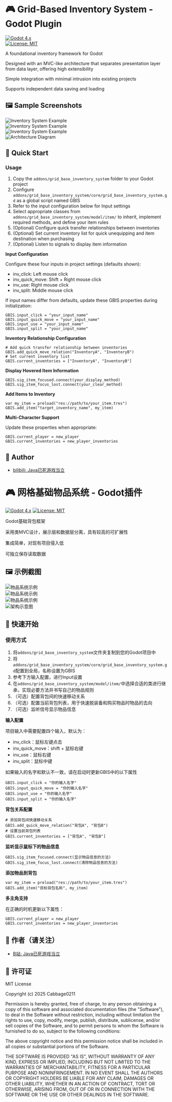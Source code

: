 # 🎮 Grid-Based Inventory System - Godot Plugin

[![Godot 4.x](https://img.shields.io/badge/Godot-4.x-%23478cbf)](https://godotengine.org)  
[![License: MIT](https://img.shields.io/badge/License-MIT-yellow.svg)](https://opensource.org/licenses/MIT)  

A foundational inventory framework for Godot  

Designed with an MVC-like architecture that separates presentation layer from data layer, offering high extensibility  

Simple integration with minimal intrusion into existing projects  

Supports independent data saving and loading  

## 🖼️ Sample Screenshots  

![Inventory System Example](GBIS_demos/assets/screenshots/Snipaste_2025-07-06_16-32-34.png)  
![Inventory System Example](GBIS_demos/assets/screenshots/Snipaste_2025-07-06_16-33-31.png)  
![Inventory System Example](GBIS_demos/assets/screenshots/Snipaste_2025-07-06_16-33-52.png)  
![Architecture Diagram](GBIS_demos/assets/screenshots/GBIS架构.drawio.png)  

## 🚀 Quick Start  

### Usage  

1. Copy the `addons/grid_base_inventory_system` folder to your Godot project  
2. Configure `addons/grid_base_inventory_system/core/grid_base_inventory_system.gd` as a global script named GBIS  
3. Refer to the input configuration below for Input settings  
4. Select appropriate classes from `addons/grid_base_inventory_system/model/item/` to inherit, implement required methods, and define your item rules  
5. (Optional) Configure quick transfer relationships between inventories  
6. (Optional) Set current inventory list for quick unequipping and item destination when purchasing  
7. (Optional) Listen to signals to display item information  

**Input Configuration**  

Configure these four inputs in project settings (defaults shown):  
* inv_click: Left mouse click  
* inv_quick_move: Shift + Right mouse click  
* inv_use: Right mouse click  
* inv_split: Middle mouse click  

If input names differ from defaults, update these GBIS properties during initialization:  

```gdscript
GBIS.input_click = "your_input_name"
GBIS.input_quick_move = "your_input_name"
GBIS.input_use = "your_input_name"
GBIS.input_split = "your_input_name"
```

**Inventory Relationship Configuration**

```gdscript
# Add quick transfer relationship between inventories
GBIS.add_quick_move_relation("InventoryA", "InventoryB")
# Set current inventory list
GBIS.current_inventories = ["InventoryA", "InventoryB"]
```

**Display Hovered Item Information**

```gdscript
GBIS.sig_item_focused.connect(your_display_method)
GBIS.sig_item_focus_lost.connect(your_clear_method)
```

**Add Items to Inventory**

```gdscript
var my_item = preload("res://path/to/your_item.tres")
GBIS.add_item("target_inventory_name", my_item)
```

**Multi-Character Support**

Update these properties when appropriate:
	
```gdscript
GBIS.current_player = new_player
GBIS.current_inventories = new_player_inventories
```

## 🙏 Author
- [bilibili: Java已死游戏当立](https://space.bilibili.com/3546831153793300)

# 🎮 网格基础物品系统 - Godot插件

[![Godot 4.x](https://img.shields.io/badge/Godot-4.x-%23478cbf)](https://godotengine.org)
[![License: MIT](https://img.shields.io/badge/License-MIT-yellow.svg)](https://opensource.org/licenses/MIT)

Godot基础背包框架

采用类MVC设计，展示层和数据层分离，具有较高的可扩展性

集成简单，对现有项目侵入低

可独立保存读取数据

## 🖼️ 示例截图

![物品系统示例](GBIS_demos/assets/screenshots/Snipaste_2025-07-06_16-32-34.png)  
![物品系统示例](GBIS_demos/assets/screenshots/Snipaste_2025-07-06_16-33-31.png)  
![物品系统示例](GBIS_demos/assets/screenshots/Snipaste_2025-07-06_16-33-52.png)  
![架构示意图](GBIS_demos/assets/screenshots/GBIS架构.drawio.png)  

## 🚀 快速开始

### 使用方式

1. 将`addons/grid_base_inventory_system`文件夹复制到您的Godot项目中
2. 将`addons/grid_base_inventory_system/core/grid_base_inventory_system.gd`配置到全局，名称设置为GBIS
3. 参考下方输入配置，进行Input设置
4. 在`addons/grid_base_inventory_system/model/item/`中选择合适的类进行继承，实现必要方法并书写自己的物品规则
5. （可选）配置背包间的快速移动关系
6. （可选）配置当前背包列表，用于快速脱装备和购买物品时物品的去向
7. （可选）监听信号显示物品信息

**输入配置**

项目输入中需要配置四个输入，默认为：
* inv_click：鼠标左键点击
* inv_quick_move：shift + 鼠标右键
* inv_use：鼠标右键
* inv_split：鼠标中键

如果输入的名字和默认不一致，请在启动时更新GBIS中的以下属性

```gdscript
GBIS.input_click = "你的输入名字"
GBIS.input_quick_move = "你的输入名字"
GBIS.input_use = "你的输入名字"
GBIS.input_split = "你的输入名字"
```
**背包关系配置**

```gdscript
# 添加背包间快速移动关系
GBIS.add_quick_move_relation("背包A", "背包B")
# 设置当前背包列表
GBIS.current_inventories = ["背包A", "背包B"]
```

**监听显示鼠标下的物品信息**

```gdscript
GBIS.sig_item_focused.connect(显示物品信息的方法)
GBIS.sig_item_focus_lost.connect(清除物品信息的方法)
```

**添加物品到背包**

```gdscript
var my_item = preload("res://path/to/your_item.tres")
GBIS.add_item("目标背包名称", my_item)
```

**多主角支持**

在正确的时机更新以下属性：

```gdscript
GBIS.current_player = new_player
GBIS.current_inventories = new_player_inventories
```

## 🙏 作者（请关注）
- [B站: Java已死游戏当立](https://space.bilibili.com/3546831153793300)

## 📜 许可证

MIT License

Copyright (c) 2025 Cabbage0211

Permission is hereby granted, free of charge, to any person obtaining a copy
of this software and associated documentation files (the "Software"), to deal
in the Software without restriction, including without limitation the rights
to use, copy, modify, merge, publish, distribute, sublicense, and/or sell
copies of the Software, and to permit persons to whom the Software is
furnished to do so, subject to the following conditions:

The above copyright notice and this permission notice shall be included in all
copies or substantial portions of the Software.

THE SOFTWARE IS PROVIDED "AS IS", WITHOUT WARRANTY OF ANY KIND, EXPRESS OR
IMPLIED, INCLUDING BUT NOT LIMITED TO THE WARRANTIES OF MERCHANTABILITY,
FITNESS FOR A PARTICULAR PURPOSE AND NONINFRINGEMENT. IN NO EVENT SHALL THE
AUTHORS OR COPYRIGHT HOLDERS BE LIABLE FOR ANY CLAIM, DAMAGES OR OTHER
LIABILITY, WHETHER IN AN ACTION OF CONTRACT, TORT OR OTHERWISE, ARISING FROM,
OUT OF OR IN CONNECTION WITH THE SOFTWARE OR THE USE OR OTHER DEALINGS IN THE
SOFTWARE.
